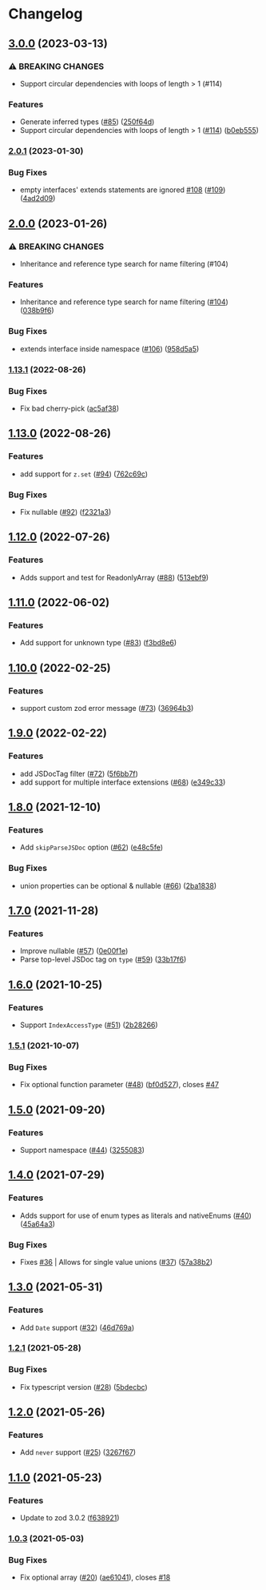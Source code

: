 # Changelog

## [3.0.0](https://www.github.com/fabien0102/ts-to-zod/compare/v2.0.1...v3.0.0) (2023-03-13)


### ⚠ BREAKING CHANGES

* Support circular dependencies with loops of length > 1 (#114)

### Features

* Generate inferred types ([#85](https://www.github.com/fabien0102/ts-to-zod/issues/85)) ([250f64d](https://www.github.com/fabien0102/ts-to-zod/commit/250f64d6f6850a15440d3b0f7602c6b92cd173fe))
* Support circular dependencies with loops of length > 1 ([#114](https://www.github.com/fabien0102/ts-to-zod/issues/114)) ([b0eb555](https://www.github.com/fabien0102/ts-to-zod/commit/b0eb555b0e060b5dee18ff41c702e46df6ac1150))

### [2.0.1](https://www.github.com/fabien0102/ts-to-zod/compare/v2.0.0...v2.0.1) (2023-01-30)


### Bug Fixes

* empty interfaces' extends statements are ignored [#108](https://www.github.com/fabien0102/ts-to-zod/issues/108) ([#109](https://www.github.com/fabien0102/ts-to-zod/issues/109)) ([4ad2d09](https://www.github.com/fabien0102/ts-to-zod/commit/4ad2d0962fd1a5efd1b14e4b89d2b642c227649a))

## [2.0.0](https://www.github.com/fabien0102/ts-to-zod/compare/v1.13.1...v2.0.0) (2023-01-26)


### ⚠ BREAKING CHANGES

* Inheritance and reference type search for name filtering (#104)

### Features

* Inheritance and reference type search for name filtering ([#104](https://www.github.com/fabien0102/ts-to-zod/issues/104)) ([038b9f6](https://www.github.com/fabien0102/ts-to-zod/commit/038b9f6c14df79d9fc9756f6c2c21d76e8c46cfe))


### Bug Fixes

* extends interface inside namespace ([#106](https://www.github.com/fabien0102/ts-to-zod/issues/106)) ([958d5a5](https://www.github.com/fabien0102/ts-to-zod/commit/958d5a59e8df9b6f0183f64f794eaf26eb5350a8))

### [1.13.1](https://www.github.com/fabien0102/ts-to-zod/compare/v1.13.0...v1.13.1) (2022-08-26)


### Bug Fixes

* Fix bad cherry-pick ([ac5af38](https://www.github.com/fabien0102/ts-to-zod/commit/ac5af38a2737a52b707d287077397c9ad8314b6b))

## [1.13.0](https://www.github.com/fabien0102/ts-to-zod/compare/v1.12.0...v1.13.0) (2022-08-26)


### Features

* add support for  `z.set` ([#94](https://www.github.com/fabien0102/ts-to-zod/issues/94)) ([762c69c](https://www.github.com/fabien0102/ts-to-zod/commit/762c69c1f8ed89d435251ee415dc7e2249a951f9))


### Bug Fixes

* Fix nullable ([#92](https://www.github.com/fabien0102/ts-to-zod/issues/92)) ([f2321a3](https://www.github.com/fabien0102/ts-to-zod/commit/f2321a355910418ddfb12cb93fcd4b4590469e68))

## [1.12.0](https://www.github.com/fabien0102/ts-to-zod/compare/v1.11.0...v1.12.0) (2022-07-26)


### Features

* Adds support and test for ReadonlyArray ([#88](https://www.github.com/fabien0102/ts-to-zod/issues/88)) ([513ebf9](https://www.github.com/fabien0102/ts-to-zod/commit/513ebf9134375960c721a6acf1ad5a78d1abf92a))

## [1.11.0](https://www.github.com/fabien0102/ts-to-zod/compare/v1.10.0...v1.11.0) (2022-06-02)


### Features

* Add support for unknown type ([#83](https://www.github.com/fabien0102/ts-to-zod/issues/83)) ([f3bd8e6](https://www.github.com/fabien0102/ts-to-zod/commit/f3bd8e69ce28e1bd37b742e35ad5049ce6918dec))

## [1.10.0](https://www.github.com/fabien0102/ts-to-zod/compare/v1.9.0...v1.10.0) (2022-02-25)


### Features

* support custom zod error message ([#73](https://www.github.com/fabien0102/ts-to-zod/issues/73)) ([36964b3](https://www.github.com/fabien0102/ts-to-zod/commit/36964b3ed193b775d6d95bb123a03016c9b97915))

## [1.9.0](https://www.github.com/fabien0102/ts-to-zod/compare/v1.8.0...v1.9.0) (2022-02-22)


### Features

* add JSDocTag filter ([#72](https://www.github.com/fabien0102/ts-to-zod/issues/72)) ([5f6bb7f](https://www.github.com/fabien0102/ts-to-zod/commit/5f6bb7f1004584378ebf0b94637d133b549f1972))
* add support for multiple interface extensions ([#68](https://www.github.com/fabien0102/ts-to-zod/issues/68)) ([e349c33](https://www.github.com/fabien0102/ts-to-zod/commit/e349c33de997505da77103555f8d67446983b9f1))

## [1.8.0](https://www.github.com/fabien0102/ts-to-zod/compare/v1.7.0...v1.8.0) (2021-12-10)


### Features

* Add `skipParseJSDoc` option ([#62](https://www.github.com/fabien0102/ts-to-zod/issues/62)) ([e48c5fe](https://www.github.com/fabien0102/ts-to-zod/commit/e48c5fef0bc8cd09a5305b13ea1d62be20d0c5a7))


### Bug Fixes

* union properties can be optional & nullable ([#66](https://www.github.com/fabien0102/ts-to-zod/issues/66)) ([2ba1838](https://www.github.com/fabien0102/ts-to-zod/commit/2ba18388a9194f008eac7f522ba4963da65a27f8))

## [1.7.0](https://www.github.com/fabien0102/ts-to-zod/compare/v1.6.0...v1.7.0) (2021-11-28)


### Features

* Improve nullable ([#57](https://www.github.com/fabien0102/ts-to-zod/issues/57)) ([0e00f1e](https://www.github.com/fabien0102/ts-to-zod/commit/0e00f1ea064a3ee01e66ca92260e9adf98407496))
* Parse top-level JSDoc tag on `type` ([#59](https://www.github.com/fabien0102/ts-to-zod/issues/59)) ([33b17f6](https://www.github.com/fabien0102/ts-to-zod/commit/33b17f6553add96f5d0685d6e800fc892b5bb00a))

## [1.6.0](https://www.github.com/fabien0102/ts-to-zod/compare/v1.5.1...v1.6.0) (2021-10-25)


### Features

* Support `IndexAccessType` ([#51](https://www.github.com/fabien0102/ts-to-zod/issues/51)) ([2b28266](https://www.github.com/fabien0102/ts-to-zod/commit/2b2826679353ac3df7848be320b94d8fe2c38092))

### [1.5.1](https://www.github.com/fabien0102/ts-to-zod/compare/v1.5.0...v1.5.1) (2021-10-07)


### Bug Fixes

* Fix optional function parameter ([#48](https://www.github.com/fabien0102/ts-to-zod/issues/48)) ([bf0d527](https://www.github.com/fabien0102/ts-to-zod/commit/bf0d527844ae53e69247b07fde18d4871880b872)), closes [#47](https://www.github.com/fabien0102/ts-to-zod/issues/47)

## [1.5.0](https://www.github.com/fabien0102/ts-to-zod/compare/v1.4.0...v1.5.0) (2021-09-20)


### Features

* Support namespace ([#44](https://www.github.com/fabien0102/ts-to-zod/issues/44)) ([3255083](https://www.github.com/fabien0102/ts-to-zod/commit/3255083644ded94810c9ea673d14b5a863a10995))

## [1.4.0](https://www.github.com/fabien0102/ts-to-zod/compare/v1.3.0...v1.4.0) (2021-07-29)


### Features

* Adds support for use of enum types as literals and nativeEnums ([#40](https://www.github.com/fabien0102/ts-to-zod/issues/40)) ([45a64a3](https://www.github.com/fabien0102/ts-to-zod/commit/45a64a3b180f2668628f72d844855dfda038399c))


### Bug Fixes

* Fixes [#36](https://www.github.com/fabien0102/ts-to-zod/issues/36) | Allows for single value unions ([#37](https://www.github.com/fabien0102/ts-to-zod/issues/37)) ([57a38b2](https://www.github.com/fabien0102/ts-to-zod/commit/57a38b27b2922f680ad3bbd0ce661e8a27aa5110))

## [1.3.0](https://www.github.com/fabien0102/ts-to-zod/compare/v1.2.1...v1.3.0) (2021-05-31)


### Features

* Add `Date` support ([#32](https://www.github.com/fabien0102/ts-to-zod/issues/32)) ([46d769a](https://www.github.com/fabien0102/ts-to-zod/commit/46d769ad5b3ab81029cf6d9f504846b784c95f38))

### [1.2.1](https://www.github.com/fabien0102/ts-to-zod/compare/v1.2.0...v1.2.1) (2021-05-28)


### Bug Fixes

* Fix typescript version ([#28](https://www.github.com/fabien0102/ts-to-zod/issues/28)) ([5bdecbc](https://www.github.com/fabien0102/ts-to-zod/commit/5bdecbca185622515442b25e8df4c5d7c8b9c88d))

## [1.2.0](https://www.github.com/fabien0102/ts-to-zod/compare/v1.1.0...v1.2.0) (2021-05-26)


### Features

* Add `never` support ([#25](https://www.github.com/fabien0102/ts-to-zod/issues/25)) ([3267f67](https://www.github.com/fabien0102/ts-to-zod/commit/3267f67cab2bc2c4793bb7ec340f65dcd0df0a3d))

## [1.1.0](https://www.github.com/fabien0102/ts-to-zod/compare/v1.0.3...v1.1.0) (2021-05-23)


### Features

* Update to zod 3.0.2 ([f638921](https://www.github.com/fabien0102/ts-to-zod/commit/f638921f345733752436af53cffa2f2bdaecf903))

### [1.0.3](https://www.github.com/fabien0102/ts-to-zod/compare/v1.0.2...v1.0.3) (2021-05-03)


### Bug Fixes

* Fix optional array ([#20](https://www.github.com/fabien0102/ts-to-zod/issues/20)) ([ae61041](https://www.github.com/fabien0102/ts-to-zod/commit/ae610410b1a6d8caeaa4caa614bf2d69613a6f36)), closes [#18](https://www.github.com/fabien0102/ts-to-zod/issues/18)
